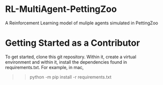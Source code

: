 # RL-MultiAgent-PettingZoo
A Reinforcement Learning model of muliple agents simulated in PettingZoo

# Getting Started as a Contributor
To get started, clone this git repository. Within it, create a virtual environment and within it, install the dependencies found in requirements.txt. For example, in mac,
>> python -m pip install -r requirements.txt
